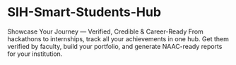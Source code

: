 # SIH-Smart-Students-Hub
Showcase Your Journey — Verified, Credible &amp; Career-Ready From hackathons to internships, track all your achievements in one hub. Get them verified by faculty, build your portfolio, and generate NAAC-ready reports for your institution.

